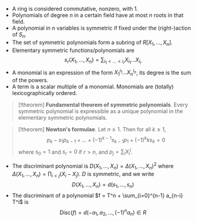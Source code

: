 - A ring is considered commutative, nonzero, with 1.
- Polynomials of degree $n$ in a certain field have at most $n$ roots in that field.
- A polynomial in $n$ variables is symmetric if fixed under the (right-)action of $S_n$.
- The set of symmetric polynomials form a subring of $R[X_1, \dots, X_n]$.
- Elementary symmetric functions/polynomials are $$s_r(X_1, \dots, X_n) = \sum_{i_1<\dots<i_r} X_{i_1}\dots X_{i_r}$$
- A monomial is an expression of the form $X_1^{i_1}\dots X_n^{i_n}$, its degree is the sum of the powers.
- A term is a scalar multiple of a monomial. Monomials are (totally) lexicographically ordered.

> [!theorem]
> **Fundamental theorem of symmetric polynomials**. Every symmetric polynomial is expressible as a unique polynomial in the elementary symmetric polynomials.

> [!theorem]
> **Newton's formulae**. Let $n \geq 1$. Then for all $k \geq 1$, $$p_k - s_1 p_{k-1} + \dots + (-1)^{k-1} s_{k-1} p_1 + (-1)^k ks_k = 0$$ where $s_0 = 1$ and $s_r = 0$ if $r > n$, and $p_j = \sum_i X_i^j$.

- The discriminant polynomial is $D(X_1, \dots, X_n) = \Delta(X_1, \dots, X_n)^2$ where $\Delta(X_1, \dots, X_n) = \prod_{i < j} (X_i - X_j)$. $D$ is symmetric, and we write $$D(X_1, \dots, X_n) = d(s_1, \dots, s_n)$$
- The discriminant of a polynomial $f = T^n + \sum_{i=0}^{n-1} a_{n-i} T^i$ is $$\mathrm{Disc}(f) = d(-a_1, a_2, \dots, (-1)^n a_n) \in R$$